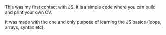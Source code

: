 

This was my first contact with JS. It is a simple code where you can build and print your own CV.

It was made with the one and only purpose of learning the JS basics (loops, arrays, syntax etc).
